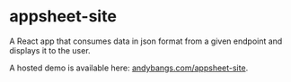 appsheet-site
===========
A React app that consumes data in json format from a given endpoint and displays it to the user.

A hosted demo is available here: <a href="https://andybangs.com/appsheet-site">andybangs.com/appsheet-site</a>.

